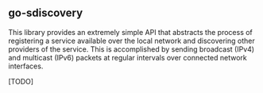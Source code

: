 ## go-sdiscovery

This library provides an extremely simple API that abstracts the process of registering a service available over the local network and discovering other providers of the service. This is accomplished by sending broadcast (IPv4) and multicast (IPv6) packets at regular intervals over connected network interfaces.

[TODO]
